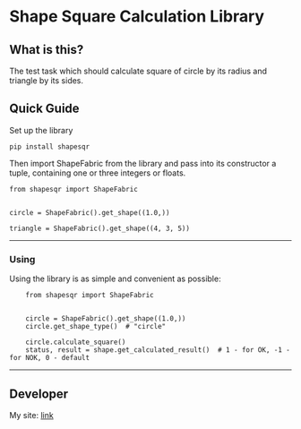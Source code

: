 # Shape Square Calculation Library #

## What is this? ##
The test task which should calculate square of circle by its radius and triangle by its sides.

## Quick Guide ##
Set up the library

```
pip install shapesqr
```

Then import ShapeFabric from the library and pass into its constructor a tuple, containing one or three integers or floats.

```
from shapesqr import ShapeFabric


circle = ShapeFabric().get_shape((1.0,))

triangle = ShapeFabric().get_shape((4, 3, 5))
```


----------


### Using ###


Using the library is as simple and convenient as possible:

```
    from shapesqr import ShapeFabric


    circle = ShapeFabric().get_shape((1.0,))
    circle.get_shape_type()  # "circle"
    
    circle.calculate_square()
    status, result = shape.get_calculated_result()  # 1 - for OK, -1 - for NOK, 0 - default
```


----------


## Developer ##
My site: [link](https://github.com/DmitriyReztsov) 